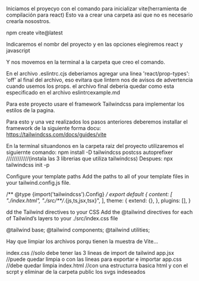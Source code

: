 Iniciamos el proyecyo con el comando para inicializar vite(herramienta de compilación para react)
Esto va a crear una carpeta asi que no es necesario crearla nosostros.

npm create vite@latest

Indicaremos el nombr del proyecto y en las opciones elegiremos react y javascript 

Y nos movemos en la terminal a la carpeta que creo el comando.

En el archivo .eslintrc.cjs deberiamos agregar una linea     'react/prop-types': 'off'
al final del archivo, eso evitara que lintern nos de avisos de advertencia cuando usemos los props.
el archivo final deberia quedar como esta especificado en el archivo eslintrcexample.md

Para este proyecto usare el framework Tailwindcss para implementar los estilos de la pagina.

Para esto y una vez realizados los pasos anteriores deberemos installar el framework de la siguiente forma
docu: https://tailwindcss.com/docs/guides/vite

En la terminal situandonos en la carpeta raiz del proyecto utilizaremos el siguiernte comando:
npm install -D tailwindcss postcss autoprefixer  ////////////(instala las 3 librerias que utiliza tailwindcss)
Despues:
npx tailwindcss init -p

Configure your template paths
Add the paths to all of your template files in your tailwind.config.js file.

/** @type {import('tailwindcss').Config} */
export default {
  content: [
    "./index.html",
    "./src/**/*.{js,ts,jsx,tsx}",
  ],
  theme: {
    extend: {},
  },
  plugins: [],
}

dd the Tailwind directives to your CSS
Add the @tailwind directives for each of Tailwind’s layers to your ./src/index.css file

@tailwind base;
@tailwind components;
@tailwind utilities;

Hay que limpiar los archivos porqu tienen la muestra de Vite...

index.css //solo debe tener las 3 lineas de import de tailwind
app.jsx //puede quedar limpia o con las lineas para exportar e importar
app.css //debe quedar limpia
index.html //con una estructurra basica html y con el scrpt     <script type="module" src="/src/main.jsx"></script>
 y eliminar de la carpeta public los svgs indeseados



